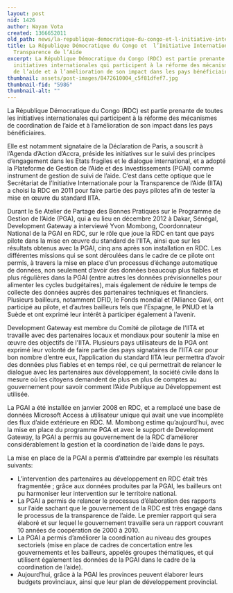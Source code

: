 ```yaml
---
layout: post
nid: 1426
author: Wayan Vota
created: 1366652011
old_path: news/la-republique-democratique-du-congo-et-l-initiative-internationale-pour-la-transparence-de-l-ai
title: La République Démocratique du Congo et  l’Initiative Internationale pour la
  Transparence de l’Aide
excerpt: La République Démocratique du Congo (RDC) est partie prenante de toutes les
  initiatives internationales qui participent à la réforme des mécanismes de coordination
  de l’aide et à l’amélioration de son impact dans les pays bénéficiaires.
thumbnail: assets/post-images/8472610004_c5f81dfef7.jpg
thumbnail-fid: "5986"
thumbnail-alt: ""
---
```


La République Démocratique du Congo (RDC) est partie prenante de toutes les initiatives internationales qui participent à la réforme des mécanismes de coordination de l’aide et à l’amélioration de son impact dans les pays bénéficiaires.

Elle est notamment signataire de la Déclaration de Paris, a souscrit à l’Agenda d’Action d’Accra, préside les initiatives sur le suivi des principes d’engagement dans les Etats fragiles et le dialogue international, et a adopté la Plateforme de Gestion de l’Aide et des Investissements (PGAI) comme instrument de gestion de suivi de l’aide. C’est dans cette optique que le Secrétariat de l’Initiative Internationale pour la Transparence de l’Aide (IITA) a choisi la RDC en 2011 pour faire partie des pays pilotes afin de tester la mise en œuvre du standard IITA.

Durant le 5e Atelier de Partage des Bonnes Pratiques sur le Programme de Gestion de l’Aide (PGA), qui a eu lieu en décembre 2012 à Dakar, Sénégal, Development Gateway a interviewé Yvon Mombong, Coordonnateur National de la PGAI en RDC, sur le rôle que joue la RDC en tant que pays pilote dans la mise en œuvre du standard de l’IITA, ainsi que sur les résultats obtenus avec la PGAI, cinq ans après son installation en RDC. Les différentes missions qui se sont déroulées dans le cadre de ce pilote ont permis, à travers la mise en place d’un processus d’échange automatique de données, non seulement d’avoir des données beaucoup plus fiables et plus régulières dans la PGAI (entre autres les données prévisionnelles pour alimenter les cycles budgétaires), mais également de réduire le temps de collecte des données auprès des partenaires techniques et financiers. Plusieurs bailleurs, notamment DFID, le Fonds mondial et l’Alliance Gavi, ont participé au pilote, et d’autres bailleurs tels que l’Espagne, le PNUD et la Suède et ont exprimé leur intérêt à participer également à l’avenir.

Development Gateway est membre du Comité de pilotage de l'IITA et travaille avec des partenaires locaux et mondiaux pour soutenir la mise en œuvre des objectifs de l'IITA. Plusieurs pays utilisateurs de la PGA ont exprimé leur volonté de faire partie des pays signataires de l’IITA car pour bon nombre d’entre eux, l’application du standard IITA leur permettra d’avoir des données plus fiables et en temps réel, ce qui permettrait de relancer le dialogue avec les partenaires aux développement, la société civile dans la mesure où les citoyens demandent de plus en plus de comptes au gouvernement pour savoir comment l’Aide Publique au Développement est utilisée.

La PGAI a été installée en janvier 2008 en RDC, et a remplacé une base de données Microsoft Access à utilisateur unique qui avait une vue incomplète des flux d’aide extérieure en RDC. M. Mombong estime qu’aujourd’hui, avec la mise en place du programme PGA et avec le support de Development Gateway, la PGAI a permis au gouvernement de la RDC d’améliorer considérablement la gestion et la coordination de l’aide dans le pays.

La mise en place de la PGAI a permis d’atteindre par exemple les résultats suivants:

- L’intervention des partenaires au développement en RDC était très fragmentée ; grâce aux données produites par la PGAI, les bailleurs ont pu harmoniser leur intervention sur le territoire national.
- La PGAI a permis de relancer le processus d’élaboration des rapports sur l’aide sachant que le gouvernement de la RDC est très engagé dans le processus de la transparence de l’aide. Le premier rapport qui sera élaboré et sur lequel le gouvernement travaille sera un rapport couvrant 10 années de coopération de 2000 à 2010.
- La PGAI a permis d’améliorer la coordination au niveau des groupes sectoriels (mise en place de cadres de concertation entre les gouvernements et les bailleurs, appelés groupes thématiques, et qui utilisent également les données de la PGAI dans le cadre de la coordination de l’aide).
- Aujourd’hui, grâce à la PGAI les provinces peuvent élaborer leurs budgets provinciaux, ainsi que leur plan de développement provincial.
